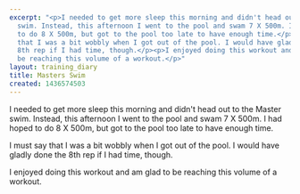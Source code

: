 ```yaml
---
excerpt: "<p>I needed to get more sleep this morning and didn't head out to the Master
  swim. Instead, this afternoon I went to the pool and swam 7 X 500m. I had hoped
  to do 8 X 500m, but got to the pool too late to have enough time.</p><p>I must say
  that I was a bit wobbly when I got out of the pool. I would have gladly done the
  8th rep if I had time, though.</p><p>I enjoyed doing this workout and am glad to
  be reaching this volume of a workout.</p>"
layout: training_diary
title: Masters Swim
created: 1436574503
---
```

<p>I needed to get more sleep this morning and didn't head out to the Master swim. Instead, this afternoon I went to the pool and swam 7 X 500m. I had hoped to do 8 X 500m, but got to the pool too late to have enough time.</p><p>I must say that I was a bit wobbly when I got out of the pool. I would have gladly done the 8th rep if I had time, though.</p><p>I enjoyed doing this workout and am glad to be reaching this volume of a workout.</p>
